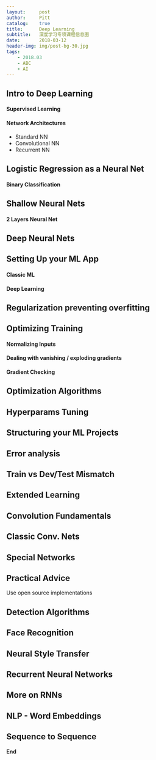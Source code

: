 ```yaml
---
layout:     post
author:     Pitt
catalog:    true
title:      Deep Learning
subtitle:   深度学习专项课程信息图
date:       2018-03-12
header-img: img/post-bg-30.jpg
tags:
    - 2018.03
    - ABC
    - AI
---
```


## Intro to Deep Learning

#### Supervised Learning

#### Network Architectures

* Standard NN
* Convolutional NN
* Recurrent NN


## Logistic Regression as a Neural Net

#### Binary Classification




## Shallow Neural Nets

#### 2 Layers Neural Net



## Deep Neural Nets



## Setting Up your ML App

#### Classic ML

#### Deep Learning



## Regularization preventing overfitting



## Optimizing Training


#### Normalizing Inputs

#### Dealing with vanishing / exploding gradients

#### Gradient Checking



## Optimization Algorithms



## Hyperparams Tuning



## Structuring your ML Projects


## Error analysis



## Train vs Dev/Test Mismatch



## Extended Learning


## Convolution Fundamentals


## Classic Conv. Nets



## Special Networks


## Practical Advice

Use open source implementations


## Detection Algorithms



## Face Recognition



## Neural Style Transfer



## Recurrent Neural Networks



## More on RNNs



## NLP - Word Embeddings



## Sequence to Sequence


**End**
